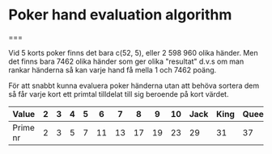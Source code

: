 
# Poker hand evaluation algorithm
===

Vid 5 korts poker finns det bara c(52, 5), eller  2 598 960 olika händer. Men det finns bara 7462 olika händer som ger olika "resultat" d.v.s om man rankar händerna så kan varje hand få mella 1 och 7462 poäng.

För att snabbt kunna evaluera poker händerna utan att behöva sortera dem så får varje kort ett primtal tilldelat till sig beroende på kort värdet.

| Value    | 2 | 3 | 4 | 5 | 6 | 7 | 8 | 9 | 10 | Jack | King | Queen | Ace |
| ---------|---|---|---|---|---|---|---|---|----|------|------|-------|:---:|
| Prime nr | 2 | 3 | 5 | 7 | 11| 13| 17| 19| 23 | 29   | 31   | 37    | 41  |

